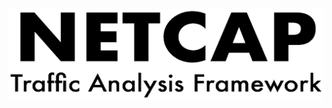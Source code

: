 <a href="https://github.com/dreadl0ck/netcap">
  <img src="graphics/Netcap-Logo.eps" width="100%" height="144">
</a>

